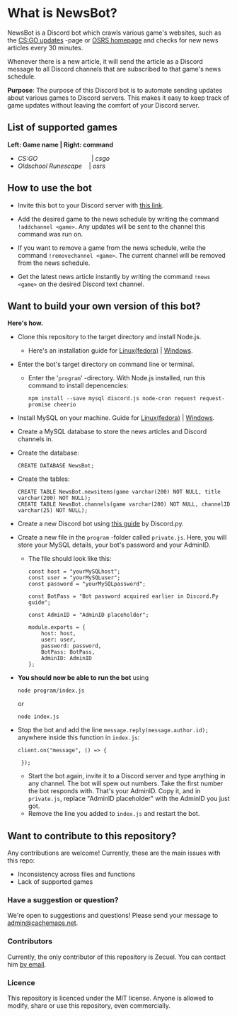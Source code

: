 # What is NewsBot?

NewsBot is a Discord bot which crawls various game's websites, such as the
[CS:GO updates](https://blog.counter-strike.net/index.php/category/updates/) 
-page or [OSRS homepage](https://oldschool.runescape.com/) and checks for new news articles every 30 minutes.

Whenever there is a new article, it will send the article as a Discord message to all Discord channels 
that are subscribed to that game's news schedule.

**Purpose**: The purpose of this Discord bot is to automate sending updates about various games to Discord servers. 
This makes it easy to keep track of game updates without leaving the comfort of your Discord server.

## List of supported games

**Left: Game name | Right: command**
* *CS:GO*
&nbsp;&nbsp;&nbsp;&nbsp;&nbsp;&nbsp;&nbsp;&nbsp;&nbsp;&nbsp;
&nbsp;&nbsp;&nbsp;&nbsp;&nbsp;&nbsp;&nbsp;&nbsp;&nbsp;&nbsp;
&nbsp;&nbsp;&nbsp;&nbsp;&nbsp;&nbsp;&nbsp;
| *csgo*
* *Oldschool Runescape* &nbsp;&nbsp;&nbsp;| *osrs*


## How to use the bot
* Invite this bot to your Discord server with 
[this link](https://discordapp.com/api/oauth2/authorize?client_id=562687174697549856&permissions=522304&scope=bot).

* Add the desired game to the news schedule by writing the command `!addchannel <game>`. Any updates will be sent to the channel this command was run on.

* If you want to remove a game from the news schedule, write the command `!removechannel <game>`. The current channel will be removed from the news schedule.

* Get the latest news article instantly by writing the command `!news <game>` on the desired Discord 
text channel.

## Want to build your own version of this bot?
**Here's how.**

* Clone this repository to the target directory and install Node.js.
  * Here's an installation guide for [Linux(fedora)](https://tecadmin.net/install-latest-nodejs-on-fedora/) | [Windows](https://www.guru99.com/download-install-node-js.html).
  
* Enter the bot's target directory on command line or terminal.
  * Enter the '`program`' -directory. With Node.js installed, run this command to install depencencies:
  
    ```
    npm install --save mysql discord.js node-cron request request-promise cheerio
    ```
  

* Install MySQL on your machine. Guide for [Linux(fedora)](https://tecadmin.net/install-mysql-8-on-fedora/) | 
[Windows](https://dev.mysql.com/doc/refman/8.0/en/windows-installation.html).

* Create a MySQL database to store the news articles and Discord channels in. 

* Create the database:
    ```
    CREATE DATABASE NewsBot;
    ```

* Create the tables:
    ```
    CREATE TABLE NewsBot.newsitems(game varchar(200) NOT NULL, title varchar(200) NOT NULL);
    CREATE TABLE NewsBot.channels(game varchar(200) NOT NULL, channelID varchar(25) NOT NULL);
    ```

* Create a new Discord bot using [this guide](https://discordpy.readthedocs.io/en/rewrite/discord.html) by Discord.py.

* Create a new file in the `program` -folder called `private.js`. Here, you will store your MySQL details, your bot's password and your AdminID.

  * The file should look like this:
  
    ```
    const host = "yourMySQLhost";
    const user = "yourMySQLuser";
    const password = "yourMySQLpassword";

    const BotPass = "Bot password acquired earlier in Discord.Py guide";

    const AdminID = "AdminID placeholder";

    module.exports = {
        host: host,
        user: user,
        password: password,
        BotPass: BotPass,
        AdminID: AdminID
    };
    ```


* **You should now be able to run the bot** using
    ```
    node program/index.js
    ```
    or
    ```
    node index.js
    ```


* Stop the bot and add the line `message.reply(message.author.id);` anywhere inside this function in `index.js`:
    ```
    client.on("message", () => { 
    
     });
    ```

    * Start the bot again, invite it to a Discord server and type anything in any channel. The bot will spew out numbers. Take the first number the bot responds with. That's your AdminID. Copy it, and in `private.js`, replace "AdminID placeholder" with the AdminID you just got.
    * Remove the line you added to `index.js` and restart the bot.


## Want to contribute to this repository?
Any contributions are welcome! Currently, these are the main issues with this repo:
* Inconsistency across files and functions
* Lack of supported games

### Have a suggestion or question?
We're open to suggestions and questions! Please send your message to 
[admin@cachemaps.net](mailto:admin@cachemaps.net?subject=CSGONewsBot).

### Contributors
Currently, the only contributor of this repository is Zecuel. You can contact him 
[by email](mailto:admin@cachemaps.net?subject=CSGONewsBot).

### Licence 
This repository is licenced under the MIT license. 
Anyone is allowed to modify, share or use this repository, even commercially.
